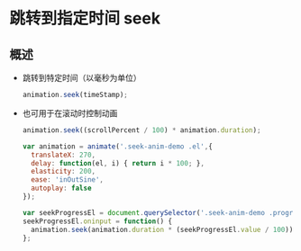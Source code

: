 # 跳转到指定时间 seek

## 概述

+ 跳转到特定时间（以毫秒为单位）

  ```js
  animation.seek(timeStamp);
  ```

+ 也可用于在滚动时控制动画

  ```js
  animation.seek((scrollPercent / 100) * animation.duration);
  ```

  ```js
  var animation = animate('.seek-anim-demo .el',{
    translateX: 270,
    delay: function(el, i) { return i * 100; },
    elasticity: 200,
    ease: 'inOutSine',
    autoplay: false
  });

  var seekProgressEl = document.querySelector('.seek-anim-demo .progress');
  seekProgressEl.oninput = function() {
    animation.seek(animation.duration * (seekProgressEl.value / 100));
  };
  ```
